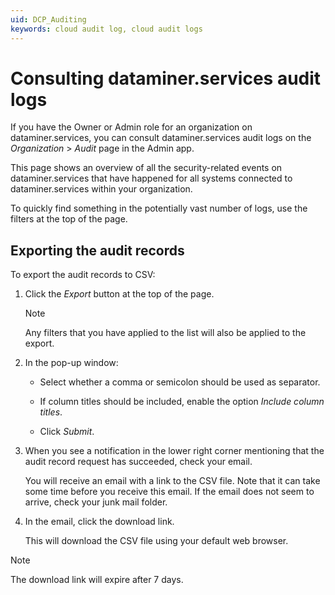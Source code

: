 ```yaml
---
uid: DCP_Auditing
keywords: cloud audit log, cloud audit logs
---
```


# Consulting dataminer.services audit logs

If you have the Owner or Admin role for an organization on dataminer.services, you can consult dataminer.services audit logs on the *Organization* > *Audit* page in the Admin app.

This page shows an overview of all the security-related events on dataminer.services that have happened for all systems connected to dataminer.services within your organization.

To quickly find something in the potentially vast number of logs, use the filters at the top of the page.

## Exporting the audit records

<!-- RN 37164 -->

To export the audit records to CSV:

1. Click the *Export* button at the top of the page.

   > [!NOTE]
   > Any filters that you have applied to the list will also be applied to the export.

1. In the pop-up window:

   - Select whether a comma or semicolon should be used as separator.

   - If column titles should be included, enable the option *Include column titles*.

   - Click *Submit*.

1. When you see a notification in the lower right corner mentioning that the audit record request has succeeded, check your email.

   You will receive an email with a link to the CSV file. Note that it can take some time before you receive this email. If the email does not seem to arrive, check your junk mail folder.

1. In the email, click the download link.

   This will download the CSV file using your default web browser.

> [!NOTE]
> The download link will expire after 7 days.
